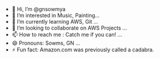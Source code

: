- 👋 Hi, I’m @gnsowmya
- 👀 I’m interested in Music, Painting...
- 🌱 I’m currently learning AWS, Git ...
- 💞️ I’m looking to collaborate on  AWS Projects ...
- 📫 How to reach me : Catch me if you can! ...
- 😄 Pronouns: Sowms, GN ...
- ⚡ Fun fact: Amazon.com was previously called a cadabra. 

<!---
gnsowmya/gnsowmya is a ✨ special ✨ repository because its `README.md` (this file) appears on your GitHub profile.
You can click the Preview link to take a look at your changes.
--->
